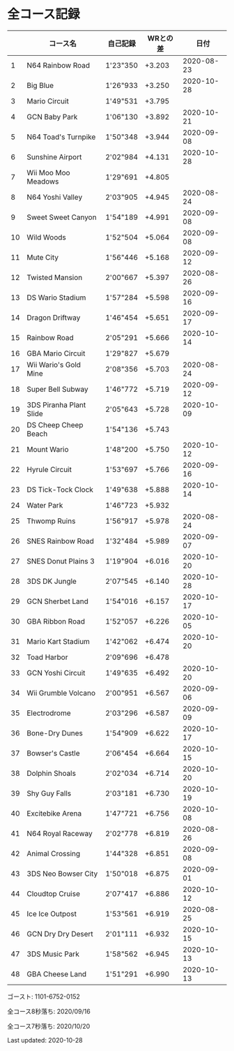 # 全コース記録

||コース名|自己記録|WRとの差|日付
|--|--|--|--|--|
|1|N64 Rainbow Road|1'23"350|+3.203|2020-08-23|
|2|Big Blue|1'26"933|+3.250|2020-10-28|
|3|Mario Circuit|1'49"531|+3.795||
|4|GCN Baby Park|1'06"130|+3.892|2020-10-21|
|5|N64 Toad's Turnpike|1'50"348|+3.944|2020-09-08|
|6|Sunshine Airport|2'02"984|+4.131|2020-10-28|
|7|Wii Moo Moo Meadows|1'29"691|+4.805||
|8|N64 Yoshi Valley|2'03"905|+4.945|2020-08-24|
|9|Sweet Sweet Canyon|1'54"189|+4.991|2020-09-08|
|10|Wild Woods|1'52"504|+5.064|2020-09-08|
|11|Mute City|1'56"446|+5.168|2020-09-12|
|12|Twisted Mansion|2'00"667|+5.397|2020-08-26|
|13|DS Wario Stadium|1'57"284|+5.598|2020-09-16|
|14|Dragon Driftway|1'46"454|+5.651|2020-09-17|
|15|Rainbow Road|2'05"291|+5.666|2020-10-14|
|16|GBA Mario Circuit|1'29"827|+5.679||
|17|Wii Wario's Gold Mine|2'08"356|+5.703|2020-08-24|
|18|Super Bell Subway|1'46"772|+5.719|2020-09-12|
|19|3DS Piranha Plant Slide|2'05"643|+5.728|2020-10-09|
|20|DS Cheep Cheep Beach|1'54"136|+5.743||
|21|Mount Wario|1'48"200|+5.750|2020-10-12|
|22|Hyrule Circuit|1'53"697|+5.766|2020-09-16|
|23|DS Tick-Tock Clock|1'49"638|+5.888|2020-10-14|
|24|Water Park|1'46"723|+5.932||
|25|Thwomp Ruins|1'56"917|+5.978|2020-08-24|
|26|SNES Rainbow Road|1'32"484|+5.989|2020-09-07|
|27|SNES Donut Plains 3|1'19"904|+6.016|2020-10-20|
|28|3DS DK Jungle|2'07"545|+6.140|2020-10-28|
|29|GCN Sherbet Land|1'54"016|+6.157|2020-10-17|
|30|GBA Ribbon Road|1'52"057|+6.226|2020-10-05|
|31|Mario Kart Stadium|1'42"062|+6.474|2020-10-20|
|32|Toad Harbor|2'09"696|+6.478||
|33|GCN Yoshi Circuit|1'49"635|+6.492|2020-10-20|
|34|Wii Grumble Volcano|2'00"951|+6.567|2020-09-06|
|35|Electrodrome|2'03"296|+6.587|2020-09-09|
|36|Bone-Dry Dunes|1'54"909|+6.622|2020-10-17|
|37|Bowser's Castle|2'06"454|+6.664|2020-10-15|
|38|Dolphin Shoals|2'02"034|+6.714|2020-10-20|
|39|Shy Guy Falls|2'03"181|+6.730|2020-10-19|
|40|Excitebike Arena|1'47"721|+6.756|2020-10-08|
|41|N64 Royal Raceway|2'02"778|+6.819|2020-08-26|
|42|Animal Crossing|1'44"328|+6.851|2020-09-08|
|43|3DS Neo Bowser City|1'50"018|+6.875|2020-09-01|
|44|Cloudtop Cruise|2'07"417|+6.886|2020-10-12|
|45|Ice Ice Outpost|1'53"561|+6.919|2020-08-25|
|46|GCN Dry Dry Desert|2'01"111|+6.932|2020-10-15|
|47|3DS Music Park|1'58"562|+6.945|2020-10-13|
|48|GBA Cheese Land|1'51"291|+6.990|2020-10-13|

ゴースト: 1101-6752-0152

全コース8秒落ち: 2020/09/16

全コース7秒落ち: 2020/10/20

Last updated: 2020-10-28
